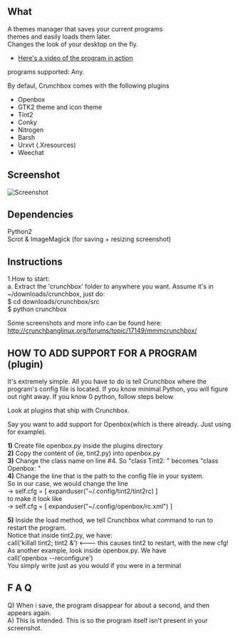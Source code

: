 ## What
A themes manager that saves your current programs  
themes and easily loads them later.   
Changes the look of your desktop on the fly.  
* [Here's a video of the program in action](http://www.youtube.com/watch?v=tmftzqiv0c4)


programs supported: Any.  

By defaul, Crunchbox comes with the following plugins
- Openbox
- GTK2 theme and icon theme
- Tint2
- Conky
- Nitrogen
- Barsh 
- Urxvt (.Xresources)
- Weechat


## Screenshot
![Screenshot](http://i.imgur.com/bU9Qo.png)

## Dependencies
Python2  
Scrot & ImageMagick (for saving + resizing screenshot)


## Instructions
1.How to start:  
 a. Extract the 'crunchbox' folder to anywhere you want. Assume it's in ~/downloads/crunchbox, just do:  
    $ cd downloads/crunchbox/src  
    $ python crunchbox  


Some screenshots and more info can be found here:
http://crunchbanglinux.org/forums/topic/17149/mmmcrunchbox/


## HOW TO ADD SUPPORT FOR A PROGRAM (plugin)
It's extremely simple. All you have to do is tell Crunchbox
where the program's config file is located. If you know minimal Python,
you will figure out right away. If you know 0 python, follow steps below.

Look at plugins that ship with Crunchbox. 

Say you want to add support for Openbox(which is there already. Just using for example).

__1)__ Create file openbox.py inside the plugins directory  
__2)__ Copy the content of (ie, tint2.py) into openbox.py  
__3)__ Change the class name on line #4. So "class Tint2: " becomes "class Openbox: "  
__4)__ Change the line that is the path to the config file in your system.  
   So in our case, we would change the line  
   -> self.cfg = [ expanduser("~/.config/tint2/tint2rc) ]  
   to make it look like  
   -> self.cfg = [ expanduser("~/.config/openbox/rc.xml") ]  

__5)__ Inside the load method, we tell Crunchbox what command to run to restart the program.  
   Notice that inside tint2.py, we have:     
   call('killall tint2; tint2 &') <--- this causes tint2 to restart, with the new cfg!  
   As another example, look inside openbox.py. We have  
   call('openbox --reconfigure')  
   You simply write just as you would if you were in a terminal


## F A Q
Q) When i save, the program disappear for about a second, and then appears again.  
A) This is intended. This is so the program itself isn't present in your screenshot.  




   

